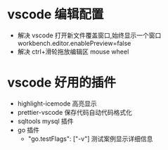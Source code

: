 # vscode 编辑配置

- 解决 vscode 打开新文件覆盖窗口,始终显示一个窗口 workbench.editor.enablePreview=false
- 解决 ctrl+滑轮拖放编辑区 mouse wheel

# vscode 好用的插件

- highlight-icemode 高亮显示
- prettier-vscode 保存代码自动代码格式化
- sqltools mysql 插件
- go 插件
  - "go.testFlags": ["-v"] 测试案例显示详细信息
